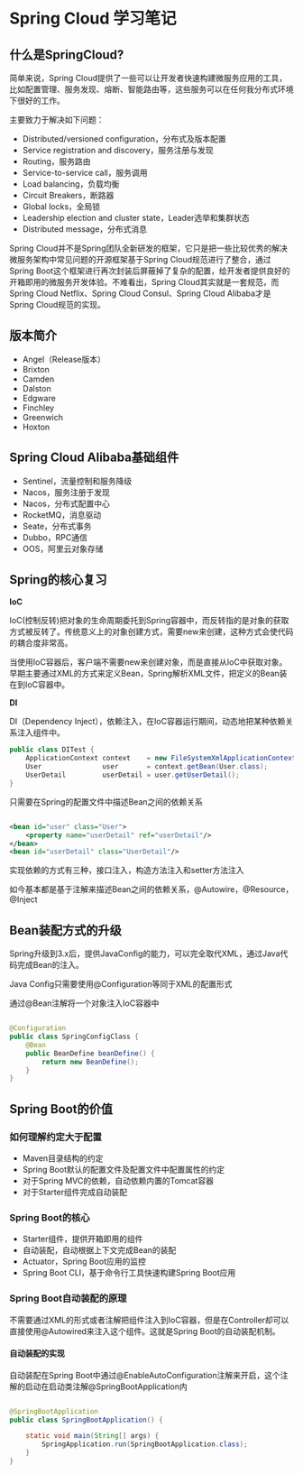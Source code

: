 # Spring Cloud 学习笔记

## 什么是SpringCloud?

简单来说，Spring Cloud提供了一些可以让开发者快速构建微服务应用的工具，比如配置管理、服务发现、熔断、智能路由等，这些服务可以在任何我分布式环境下很好的工作。

主要致力于解决如下问题：

+ Distributed/versioned configuration，分布式及版本配置
+ Service registration and discovery，服务注册与发现
+ Routing，服务路由
+ Service-to-service call，服务调用
+ Load balancing，负载均衡
+ Circuit Breakers，断路器
+ Global locks，全局锁
+ Leadership election and cluster state，Leader选举和集群状态
+ Distributed message，分布式消息

Spring Cloud并不是Spring团队全新研发的框架，它只是把一些比较优秀的解决微服务架构中常见问题的开源框架基于Spring Cloud规范进行了整合，通过Spring
Boot这个框架进行再次封装后屏蔽掉了复杂的配置，给开发者提供良好的开箱即用的微服务开发体验。不难看出，Spring Cloud其实就是一套规范，而Spring Cloud Netflix、Spring Cloud
Consul、Spring Cloud Alibaba才是Spring Cloud规范的实现。

## 版本简介

+ Angel（Release版本）
+ Brixton
+ Camden
+ Dalston
+ Edgware
+ Finchley
+ Greenwich
+ Hoxton

## Spring Cloud Alibaba基础组件

+ Sentinel，流量控制和服务降级
+ Nacos，服务注册于发现
+ Nacos，分布式配置中心
+ RocketMQ，消息驱动
+ Seate，分布式事务
+ Dubbo，RPC通信
+ OOS，阿里云对象存储

## Spring的核心复习

**IoC**

IoC(控制反转)把对象的生命周期委托到Spring容器中，而反转指的是对象的获取方式被反转了。传统意义上的对象创建方式，需要new来创建，这种方式会使代码的耦合度非常高。

当使用IoC容器后，客户端不需要new来创建对象，而是直接从IoC中获取对象。早期主要通过XML的方式来定义Bean，Spring解析XML文件，把定义的Bean装在到IoC容器中。

**DI**

DI（Dependency Inject），依赖注入，在IoC容器运行期间，动态地把某种依赖关系注入组件中。

```java
public class DITest {
    ApplicationContext context    = new FileSystemXmlApplicationContext("...");
    User               user       = context.getBean(User.class);
    UserDetail         userDetail = user.getUserDetail();
}
```

只需要在Spring的配置文件中描述Bean之间的依赖关系

```xml

<bean id="user" class="User">
	<property name="userDetail" ref="userDetail"/>
</bean>
<bean id="userDetail" class="UserDetail"/>
```

实现依赖的方式有三种，接口注入，构造方法注入和setter方法注入

如今基本都是基于注解来描述Bean之间的依赖关系，@Autowire，@Resource，@Inject

## Bean装配方式的升级

Spring升级到3.x后，提供JavaConfig的能力，可以完全取代XML，通过Java代码完成Bean的注入。

Java Config只需要使用@Configuration等同于XML的配置形式

通过@Bean注解将一个对象注入IoC容器中

```java

@Configuration
public class SpringConfigClass {
    @Bean
    public BeanDefine beanDefine() {
        return new BeanDefine();
    }
}
```

## Spring Boot的价值

### 如何理解约定大于配置

+ Maven目录结构的约定
+ Spring Boot默认的配置文件及配置文件中配置属性的约定
+ 对于Spring MVC的依赖，自动依赖内置的Tomcat容器
+ 对于Starter组件完成自动装配

### Spring Boot的核心

+ Starter组件，提供开箱即用的组件
+ 自动装配，自动根据上下文完成Bean的装配
+ Actuator，Spring Boot应用的监控
+ Spring Boot CLI，基于命令行工具快速构建Spring Boot应用

### Spring Boot自动装配的原理

不需要通过XML的形式或者注解把组件注入到IoC容器，但是在Controller却可以直接使用@Autowired来注入这个组件。这就是Spring Boot的自动装配机制。

#### 自动装配的实现

自动装配在Spring Boot中通过@EnableAutoConfiguration注解来开启，这个注解的启动在启动类注解@SpringBootApplication内

```java

@SpringBootApplication
public class SpringBootApplication() {

    static void main(String[] args) {
        SpringApplication.run(SpringBootApplication.class);
    }
}
```





